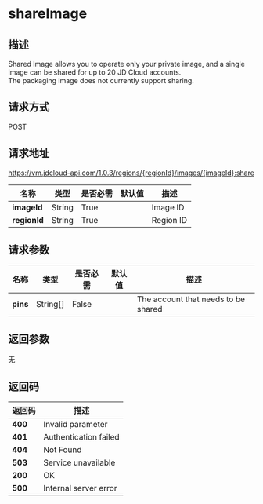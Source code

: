 # shareImage


## 描述
Shared Image allows you to operate only your private image, and a single image can be shared for up to 20 JD Cloud accounts. <br>
The packaging image does not currently support sharing.


## 请求方式
POST

## 请求地址
https://vm.jdcloud-api.com/1.0.3/regions/{regionId}/images/{imageId}:share

|名称|类型|是否必需|默认值|描述|
|---|---|---|---|---|
|**imageId**|String|True| |Image ID|
|**regionId**|String|True| |Region ID|

## 请求参数
|名称|类型|是否必需|默认值|描述|
|---|---|---|---|---|
|**pins**|String[]|False| |The account that needs to be shared|


## 返回参数
无


## 返回码
|返回码|描述|
|---|---|
|**400**|Invalid parameter|
|**401**|Authentication failed|
|**404**|Not Found  |
|**503**|Service unavailable|
|**200**|OK|
|**500**|Internal server error|
